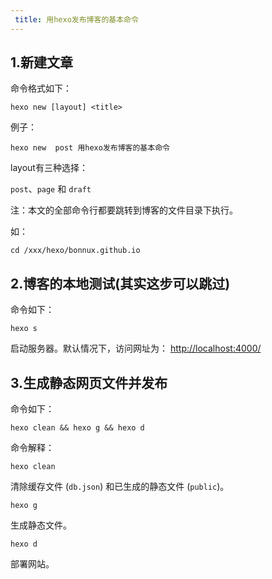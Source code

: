 ```yaml
---
 title: 用hexo发布博客的基本命令
---
```

## 1.新建文章

命令格式如下：

```
hexo new [layout] <title>
```

例子：

```
hexo new  post 用hexo发布博客的基本命令
```

layout有三种选择：

`post`、`page` 和 `draft`



注：本文的全部命令行都要跳转到博客的文件目录下执行。

如：

```
cd /xxx/hexo/bonnux.github.io
```



## 2.博客的本地测试(其实这步可以跳过)

命令如下：

```
hexo s
```

启动服务器。默认情况下，访问网址为： 
[http://localhost:4000/](http://localhost:4000/)



## 3.生成静态网页文件并发布

命令如下：

```
hexo clean && hexo g && hexo d
```



命令解释：

```
hexo clean
```

清除缓存文件 (`db.json`) 和已生成的静态文件 (`public`)。

```
hexo g
```

生成静态文件。

```
hexo d
```

部署网站。